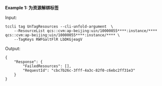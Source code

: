 **Example 1: 为资源解绑标签**



Input: 

```
tccli tag UnTagResources --cli-unfold-argument  \
    --ResourceList qcs::cvm:ap-beijing:uin/10000055****:instance/**** qcs::cvm:ap-beijing:uin/10000055****:instance/**** \
    --TagKeys RWFGaltFlR LbDKGjeagV
```

Output: 
```
{
    "Response": {
        "FailedResources": [],
        "RequestId": "cbc7b26c-3fff-4a3c-82f0-c6ebc2ff31e3"
    }
}
```

